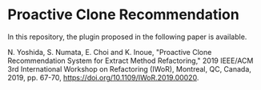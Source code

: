 # Proactive Clone Recommendation

In this repository, the plugin proposed in the following paper is available.

N. Yoshida, S. Numata, E. Choi and K. Inoue, "Proactive Clone Recommendation System for Extract Method Refactoring," 2019 IEEE/ACM 3rd International Workshop on Refactoring (IWoR), Montreal, QC, Canada, 2019, pp. 67-70, https://doi.org/10.1109/IWoR.2019.00020.
